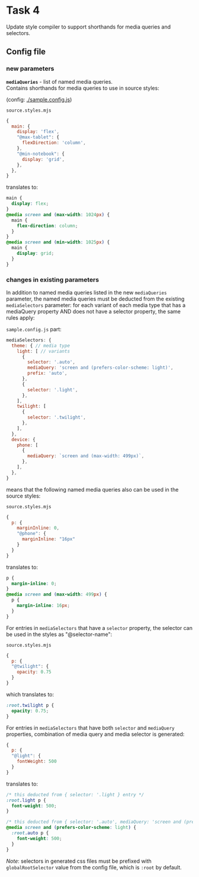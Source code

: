 # Task 4

Update style compiler to support shorthands for media queries and selectors.

## Config file

### new parameters

**`mediaQueries`** - list of named media queries.  
Contains shorthands for media queries to use in source styles:

(config: [./sample.config.js](./sample.config.js))

`source.styles.mjs`

```js
{
  main: {
    display: 'flex',
    "@max-tablet": {
      flexDirection: 'column',
    },
    "@min-notebook": {
      display: 'grid',
    },
  },
}
```

translates to:

```css
main {
  display: flex;
}
@media screen and (max-width: 1024px) {
  main {
    flex-direction: column;
  }
}
@media screen and (min-width: 1025px) {
  main {
    display: grid;
  }
}
```

### changes in existing parameters

In addition to named media queries listed in the new `mediaQueries` parameter, the named media queries must be deducted from the existing `mediaSelectors` parameter: for each variant of each media type that has a mediaQuery property AND does not have a selector property, the same rules apply:

`sample.config.js` part:

```js
mediaSelectors: {
  theme: { // media type
    light: [ // variants
      {
        selector: '.auto',
        mediaQuery: 'screen and (prefers-color-scheme: light)',
        prefix: 'auto',
      },
      {
        selector: '.light',
      },
    ],
    twilight: [
      {
        selector: '.twilight',
      },
    ],
  },
  device: {
    phone: [
      {
        mediaQuery: `screen and (max-width: 499px)`,
      },
    ],
  },
}
```

means that the following named media queries also can be used in the source styles:

`source.styles.mjs`

```js
{
  p: {
    marginInline: 0,
    "@phone": {
      marginInline: "16px"
    }
  }
}
```

translates to:

```css
p {
  margin-inline: 0;
}
@media screen and (max-width: 499px) {
  p {
    margin-inline: 16px;
  }
}
```

For entries in `mediaSelectors` that have a `selector` property, the selector can be used in the styles as "@selector-name":

`source.styles.mjs`

```js
{
  p: {
  "@twilight": {
    opacity: 0.75
  }
}
```

which translates to:

```css
:root.twilight p {
  opacity: 0.75;
}
```

For entries in `mediaSelectors` that have both `selector` and `mediaQuery` properties, combination of media query and media selector is generated:

```js
{
  p: {
  "@light": {
    fontWeight: 500
  }
}
```

translates to:

```css
/* this deducted from { selector: '.light } entry */
:root.light p {
  font-weight: 500;
}

/* this deducted from { selector: '.auto', mediaQuery: 'screen and (prefers-color-scheme: light)', ... } entry */
@media screen and (prefers-color-scheme: light) {
  :root.auto p {
    font-weight: 500;
  }
}
```

_Note_: selectors in generated css files must be prefixed with `globalRootSelector` value from the config file, which is `:root` by default.
